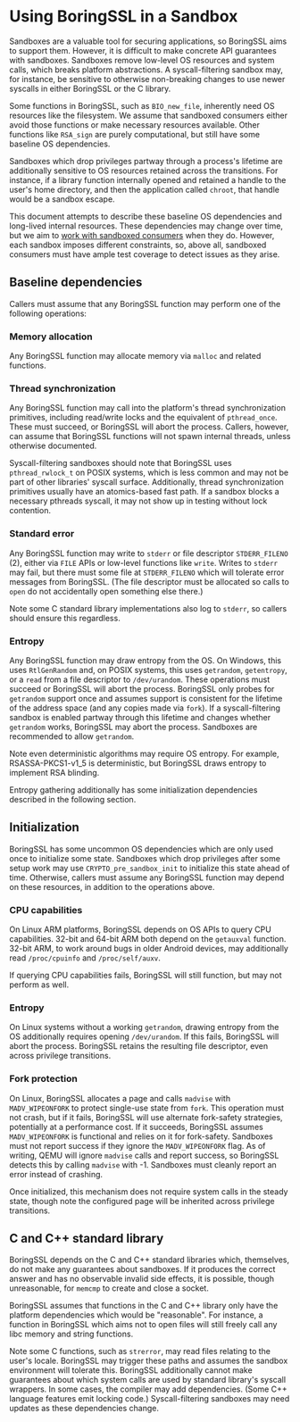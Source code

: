 # Using BoringSSL in a Sandbox

Sandboxes are a valuable tool for securing applications, so BoringSSL aims to
support them. However, it is difficult to make concrete API guarantees with
sandboxes. Sandboxes remove low-level OS resources and system calls, which
breaks platform abstractions. A syscall-filtering sandbox may, for instance, be
sensitive to otherwise non-breaking changes to use newer syscalls
in either BoringSSL or the C library.

Some functions in BoringSSL, such as `BIO_new_file`, inherently need OS
resources like the filesystem. We assume that sandboxed consumers either avoid
those functions or make necessary resources available. Other functions like
`RSA_sign` are purely computational, but still have some baseline OS
dependencies.

Sandboxes which drop privileges partway through a process's lifetime are
additionally sensitive to OS resources retained across the transitions. For
instance, if a library function internally opened and retained a handle to the
user's home directory, and then the application called `chroot`, that handle
would be a sandbox escape.

This document attempts to describe these baseline OS dependencies and long-lived
internal resources. These dependencies may change over time, but we aim to
[work with sandboxed consumers](/BREAKING-CHANGES.md) when they do. However,
each sandbox imposes different constraints, so, above all, sandboxed consumers
must have ample test coverage to detect issues as they arise.

## Baseline dependencies

Callers must assume that any BoringSSL function may perform one of the following
operations:

### Memory allocation

Any BoringSSL function may allocate memory via `malloc` and related functions.

### Thread synchronization

Any BoringSSL function may call into the platform's thread synchronization
primitives, including read/write locks and the equivalent of `pthread_once`.
These must succeed, or BoringSSL will abort the process. Callers, however, can
assume that BoringSSL functions will not spawn internal threads, unless
otherwise documented.

Syscall-filtering sandboxes should note that BoringSSL uses `pthread_rwlock_t`
on POSIX systems, which is less common and may not be part of other libraries'
syscall surface. Additionally, thread synchronization primitives usually have an
atomics-based fast path. If a sandbox blocks a necessary pthreads syscall, it
may not show up in testing without lock contention.

### Standard error

Any BoringSSL function may write to `stderr` or file descriptor
`STDERR_FILENO` (2), either via `FILE` APIs or low-level functions like `write`.
Writes to `stderr` may fail, but there must some file at `STDERR_FILENO` which
will tolerate error messages from BoringSSL. (The file descriptor must be
allocated so calls to `open` do not accidentally open something else there.)

Note some C standard library implementations also log to `stderr`, so callers
should ensure this regardless.

### Entropy

Any BoringSSL function may draw entropy from the OS. On Windows, this uses
`RtlGenRandom` and, on POSIX systems, this uses `getrandom`, `getentropy`, or a
`read` from a file descriptor to `/dev/urandom`. These operations must succeed
or BoringSSL will abort the process. BoringSSL only probes for `getrandom`
support once and assumes support is consistent for the lifetime of the address
space (and any copies made via `fork`). If a syscall-filtering sandbox is
enabled partway through this lifetime and changes whether `getrandom` works,
BoringSSL may abort the process. Sandboxes are recommended to allow
`getrandom`.

Note even deterministic algorithms may require OS entropy. For example,
RSASSA-PKCS1-v1_5 is deterministic, but BoringSSL draws entropy to implement
RSA blinding.

Entropy gathering additionally has some initialization dependencies described in
the following section.

## Initialization

BoringSSL has some uncommon OS dependencies which are only used once to
initialize some state. Sandboxes which drop privileges after some setup work may
use `CRYPTO_pre_sandbox_init` to initialize this state ahead of time. Otherwise,
callers must assume any BoringSSL function may depend on these resources, in
addition to the operations above.

### CPU capabilities

On Linux ARM platforms, BoringSSL depends on OS APIs to query CPU capabilities.
32-bit and 64-bit ARM both depend on the `getauxval` function. 32-bit ARM, to
work around bugs in older Android devices, may additionally read `/proc/cpuinfo`
and `/proc/self/auxv`.

If querying CPU capabilities fails, BoringSSL will still function, but may not
perform as well.

### Entropy

On Linux systems without a working `getrandom`, drawing entropy from the OS
additionally requires opening `/dev/urandom`. If this fails, BoringSSL will
abort the process. BoringSSL retains the resulting file descriptor, even across
privilege transitions.

### Fork protection

On Linux, BoringSSL allocates a page and calls `madvise` with `MADV_WIPEONFORK`
to protect single-use state from `fork`. This operation must not crash, but if
it fails, BoringSSL will use alternate fork-safety strategies, potentially at a
performance cost. If it succeeds, BoringSSL assumes `MADV_WIPEONFORK` is
functional and relies on it for fork-safety. Sandboxes must not report success
if they ignore the `MADV_WIPEONFORK` flag. As of writing, QEMU will ignore
`madvise` calls and report success, so BoringSSL detects this by calling
`madvise` with -1. Sandboxes must cleanly report an error instead of crashing.

Once initialized, this mechanism does not require system calls in the steady
state, though note the configured page will be inherited across privilege
transitions.

## C and C++ standard library

BoringSSL depends on the C and C++ standard libraries which, themselves, do not
make any guarantees about sandboxes. If it produces the correct answer and has
no observable invalid side effects, it is possible, though unreasonable, for
`memcmp` to create and close a socket.

BoringSSL assumes that functions in the C and C++ library only have the platform
dependencies which would be "reasonable". For instance, a function in BoringSSL
which aims not to open files will still freely call any libc memory and
string functions.

Note some C functions, such as `strerror`, may read files relating to the user's
locale. BoringSSL may trigger these paths and assumes the sandbox environment
will tolerate this. BoringSSL additionally cannot make guarantees about which
system calls are used by standard library's syscall wrappers. In some cases, the
compiler may add dependencies. (Some C++ language features emit locking code.)
Syscall-filtering sandboxes may need updates as these dependencies change.

